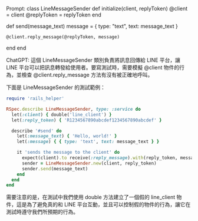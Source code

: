 Prompt:
class LineMessageSender
  def initialize(client, replyToken)
    @client = client
    @replyToken = replyToken
  end

  def send(message_text)
    message = {
      type: "text",
      text: message_text
    }

    @client.reply_message(@replyToken, message)
  end
end

ChatGPT:
這個 LineMessageSender 類別負責將訊息回傳給 LINE 平台，讓 LINE 平台可以把訊息轉發給使用者。要寫測試時，需要模擬 @client 物件的行為，並檢查 @client.reply_message 方法有沒有被正確地呼叫。

下面是 LineMessageSender 的測試範例：

```ruby
require 'rails_helper'

RSpec.describe LineMessageSender, type: :service do
  let(:client) { double('line_client') }
  let(:reply_token) { 'R1234567890abcdef1234567890abcdef' }

  describe '#send' do
    let(:message_text) { 'Hello, world!' }
    let(:message) { { type: 'text', text: message_text } }

    it 'sends the message to the client' do
      expect(client).to receive(:reply_message).with(reply_token, message)
      sender = LineMessageSender.new(client, reply_token)
      sender.send(message_text)
    end
  end
end
```
需要注意的是，在測試中我們使用 double 方法建立了一個假的 line_client 物件，這是為了避免真的和 LINE 平台互動，並且可以控制假的物件的行為，讓它在測試時遵守我們所預期的行為。
